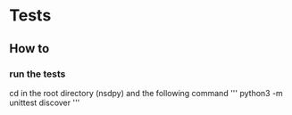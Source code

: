 # Tests

## How to

### run the tests

cd in the root directory (nsdpy) and the following command
 '''
python3 -m unittest discover
'''
